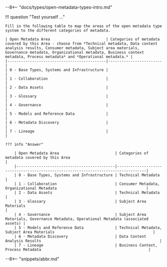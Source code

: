 <!-- SPDX-License-Identifier: CC-BY-4.0 -->
<!-- Copyright Contributors to the Egeria project. -->

--8<-- "docs/types/open-metadata-types-intro.md"

!!! question "Test yourself ..."

    Fill in the following table to map the areas of the open metadata type system to the different categories of metadata.
    
    | Open Metadata Area                         | Categories of metadata covered by this Area - choose from *Technical metadata, Data content analysis results, Consumer metadata, Subject area materials, Governance metadata, Organizational metadata, Business context metadata, Process metadata* and *Operational metadata.* |
    |--------------------------------------------|------------------------|
    | 0 - Base Types, Systems and Infrastructure |                        |
    | 1 - Collaboration                          |                        |
    | 2 - Data Assets                            |                        |
    | 3 - Glossary                               |                        |
    | 4 - Governance                             |                        |
    | 5 - Models and Reference Data              |                        |
    | 6 - Metadata Discovery                     |                        |
    | 7 - Lineage                                |                        |
    
    ??? info "Answer"
        
        | Open Metadata Area                         | Categories of metadata covered by this Area                                              |
        |--------------------------------------------|-----------------------------------------------------------------------------------|
        | 0 - Base Types, Systems and Infrastructure | Technical Metadata                                                                |
        | 1 - Collaboration                          | Consumer Metadata, Organizational Metadata                                        |
        | 2 - Data Assets                            | Technical Metadata                                                                |
        | 3 - Glossary                               | Subject Area Materials                                                                |
        | 4 - Governance                             | Subject Area Materials, Governance Metadata, Operational Metadata (associated assets) |
        | 5 - Models and Reference Data              | Technical Metadata, Subject Area Materials                                            |
        | 6 - Metadata Discovery                     | Data Content Analysis Results                                                     |
        | 7 - Lineage                                | Business Context, Process Metadata                                                |
        
--8<-- "snippets/abbr.md"




